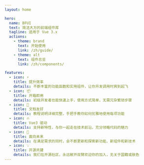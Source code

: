 ```yaml
---
layout: home

hero:
  name: BFUI
  text: 简洁大方的前端组件库
  tagline: 适用于 Vue 3.x
  actions:
    - theme: brand
      text: 开始使用
      link: /zh/guide/
    - theme: alt
      text: 组件总览
      link: /zh/components/

features:
  - icon: ⚡️
    title: 提升效率
    details: 不断丰富的功能函数和实用组件，让你开发调用时爽到起飞
  - icon: 📦
    title: 开箱即用
    details: 初级开发者也能快速上手，使用方式简单，无需冗杂繁琐步骤
  - icon: 📃
    title: 文档友好
    details: 教程说明详细完整，手把手教你如何优雅地使用每项功能
  - icon: 🔥
    title: Vue3 驱动
    details: 支持新特性，与你一起走在技术前沿，充分领略代码的魅力
  - icon: 🚀
    title: 面向未来
    details: 在满足需求的同时，会不断更新和探索新功能、新组件和新技术
  - icon: 💡
    title: 开源共建
    details: 我们在开源社区，永远敞开双臂欢迎你的加入，无关于国籍或肤色
---
```




